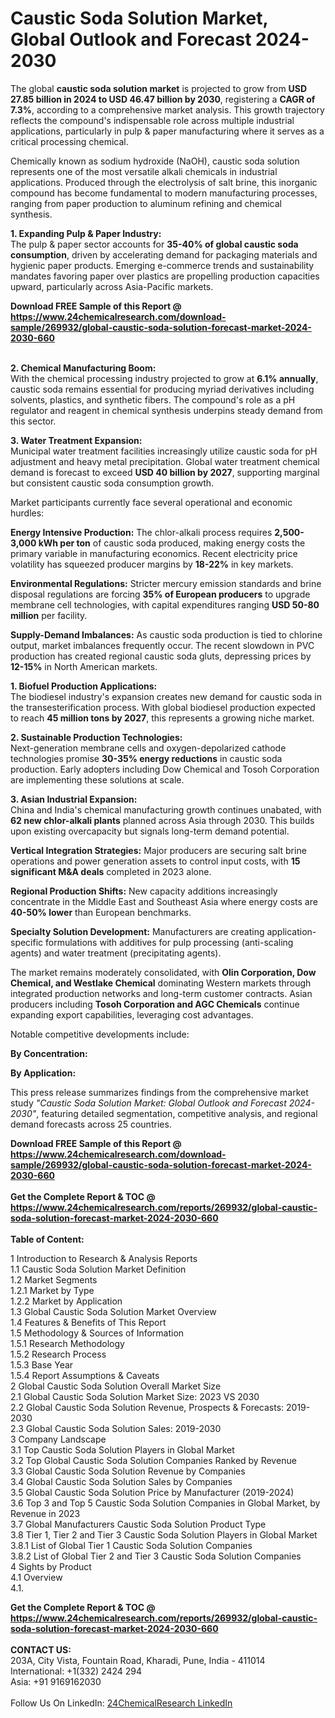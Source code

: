 <h1>Caustic Soda Solution Market, Global Outlook and Forecast 2024-2030</h1><p>The global <strong>caustic soda solution market</strong> is projected to grow from <strong>USD 27.85 billion in 2024 to USD 46.47 billion by 2030</strong>, registering a <strong>CAGR of 7.3%</strong>, according to a comprehensive market analysis. This growth trajectory reflects the compound's indispensable role across multiple industrial applications, particularly in pulp &amp; paper manufacturing where it serves as a critical processing chemical.</p><p>Chemically known as sodium hydroxide (NaOH), caustic soda solution represents one of the most versatile alkali chemicals in industrial applications. Produced through the electrolysis of salt brine, this inorganic compound has become fundamental to modern manufacturing processes, ranging from paper production to aluminum refining and chemical synthesis.</p><p><strong>1. Expanding Pulp &amp; Paper Industry:</strong><br>
The pulp &amp; paper sector accounts for <strong>35-40% of global caustic soda consumption</strong>, driven by accelerating demand for packaging materials and hygienic paper products. Emerging e-commerce trends and sustainability mandates favoring paper over plastics are propelling production capacities upward, particularly across Asia-Pacific markets.</p><div><b>Download FREE Sample of this Report @ 
            <a href="https://www.24chemicalresearch.com/download-sample/269932/global-caustic-soda-solution-forecast-market-2024-2030-660">
            https://www.24chemicalresearch.com/download-sample/269932/global-caustic-soda-solution-forecast-market-2024-2030-660</a></b></div><br><p><strong>2. Chemical Manufacturing Boom:</strong><br>
With the chemical processing industry projected to grow at <strong>6.1% annually</strong>, caustic soda remains essential for producing myriad derivatives including solvents, plastics, and synthetic fibers. The compound's role as a pH regulator and reagent in chemical synthesis underpins steady demand from this sector.</p><p><strong>3. Water Treatment Expansion:</strong><br>
Municipal water treatment facilities increasingly utilize caustic soda for pH adjustment and heavy metal precipitation. Global water treatment chemical demand is forecast to exceed <strong>USD 40 billion by 2027</strong>, supporting marginal but consistent caustic soda consumption growth.</p><p>Market participants currently face several operational and economic hurdles:</p><p><strong>Energy Intensive Production:</strong> The chlor-alkali process requires <strong>2,500-3,000 kWh per ton</strong> of caustic soda produced, making energy costs the primary variable in manufacturing economics. Recent electricity price volatility has squeezed producer margins by <strong>18-22%</strong> in key markets.</p><p><strong>Environmental Regulations:</strong> Stricter mercury emission standards and brine disposal regulations are forcing <strong>35% of European producers</strong> to upgrade membrane cell technologies, with capital expenditures ranging <strong>USD 50-80 million</strong> per facility.</p><p><strong>Supply-Demand Imbalances:</strong> As caustic soda production is tied to chlorine output, market imbalances frequently occur. The recent slowdown in PVC production has created regional caustic soda gluts, depressing prices by <strong>12-15%</strong> in North American markets.</p><p><strong>1. Biofuel Production Applications:</strong><br>
The biodiesel industry's expansion creates new demand for caustic soda in the transesterification process. With global biodiesel production expected to reach <strong>45 million tons by 2027</strong>, this represents a growing niche market.</p><p><strong>2. Sustainable Production Technologies:</strong><br>
Next-generation membrane cells and oxygen-depolarized cathode technologies promise <strong>30-35% energy reductions</strong> in caustic soda production. Early adopters including Dow Chemical and Tosoh Corporation are implementing these solutions at scale.</p><p><strong>3. Asian Industrial Expansion:</strong><br>
China and India's chemical manufacturing growth continues unabated, with <strong>62 new chlor-alkali plants</strong> planned across Asia through 2030. This builds upon existing overcapacity but signals long-term demand potential.</p><p><strong>Vertical Integration Strategies:</strong> Major producers are securing salt brine operations and power generation assets to control input costs, with <strong>15 significant M&amp;A deals</strong> completed in 2023 alone.</p><p><strong>Regional Production Shifts:</strong> New capacity additions increasingly concentrate in the Middle East and Southeast Asia where energy costs are <strong>40-50% lower</strong> than European benchmarks.</p><p><strong>Specialty Solution Development:</strong> Manufacturers are creating application-specific formulations with additives for pulp processing (anti-scaling agents) and water treatment (precipitating agents).</p><p>The market remains moderately consolidated, with <strong>Olin Corporation, Dow Chemical, and Westlake Chemical</strong> dominating Western markets through integrated production networks and long-term customer contracts. Asian producers including <strong>Tosoh Corporation and AGC Chemicals</strong> continue expanding export capabilities, leveraging cost advantages.</p><p>Notable competitive developments include:</p><p><strong>By Concentration:</strong></p><p><strong>By Application:</strong></p><p>This press release summarizes findings from the comprehensive market study <em>"Caustic Soda Solution Market: Global Outlook and Forecast 2024-2030"</em>, featuring detailed segmentation, competitive analysis, and regional demand forecasts across 25 countries.</p><div><b>Download FREE Sample of this Report @ 
            <a href="https://www.24chemicalresearch.com/download-sample/269932/global-caustic-soda-solution-forecast-market-2024-2030-660">
            https://www.24chemicalresearch.com/download-sample/269932/global-caustic-soda-solution-forecast-market-2024-2030-660</a></b></div><br><div><b>Get the Complete Report & TOC @ 
            <a href="https://www.24chemicalresearch.com/reports/269932/global-caustic-soda-solution-forecast-market-2024-2030-660">
            https://www.24chemicalresearch.com/reports/269932/global-caustic-soda-solution-forecast-market-2024-2030-660</a></b></div><br>
            <b>Table of Content:</b><p>1 Introduction to Research & Analysis Reports<br />
    1.1 Caustic Soda Solution Market Definition<br />
    1.2 Market Segments<br />
        1.2.1 Market by Type<br />
        1.2.2 Market by Application<br />
    1.3 Global Caustic Soda Solution Market Overview<br />
    1.4 Features & Benefits of This Report<br />
    1.5 Methodology & Sources of Information<br />
        1.5.1 Research Methodology<br />
        1.5.2 Research Process<br />
        1.5.3 Base Year<br />
        1.5.4 Report Assumptions & Caveats<br />
2 Global Caustic Soda Solution Overall Market Size<br />
    2.1 Global Caustic Soda Solution Market Size: 2023 VS 2030<br />
    2.2 Global Caustic Soda Solution Revenue, Prospects & Forecasts: 2019-2030<br />
    2.3 Global Caustic Soda Solution Sales: 2019-2030<br />
3 Company Landscape<br />
    3.1 Top Caustic Soda Solution Players in Global Market<br />
    3.2 Top Global Caustic Soda Solution Companies Ranked by Revenue<br />
    3.3 Global Caustic Soda Solution Revenue by Companies<br />
    3.4 Global Caustic Soda Solution Sales by Companies<br />
    3.5 Global Caustic Soda Solution Price by Manufacturer (2019-2024)<br />
    3.6 Top 3 and Top 5 Caustic Soda Solution Companies in Global Market, by Revenue in 2023<br />
    3.7 Global Manufacturers Caustic Soda Solution Product Type<br />
    3.8 Tier 1, Tier 2 and Tier 3 Caustic Soda Solution Players in Global Market<br />
        3.8.1 List of Global Tier 1 Caustic Soda Solution Companies<br />
        3.8.2 List of Global Tier 2 and Tier 3 Caustic Soda Solution Companies<br />
4 Sights by Product<br />
    4.1 Overview<br />
        4.1.</p><div><b>Get the Complete Report & TOC @ 
            <a href="https://www.24chemicalresearch.com/reports/269932/global-caustic-soda-solution-forecast-market-2024-2030-660">
            https://www.24chemicalresearch.com/reports/269932/global-caustic-soda-solution-forecast-market-2024-2030-660</a></b></div><br><b>CONTACT US:</b><br>
            203A, City Vista, Fountain Road, Kharadi, Pune, India - 411014<br>
            International: +1(332) 2424 294<br>
            Asia: +91 9169162030 <br><br>
            Follow Us On LinkedIn: <a href="https://www.linkedin.com/company/24chemicalresearch/">24ChemicalResearch LinkedIn</a>